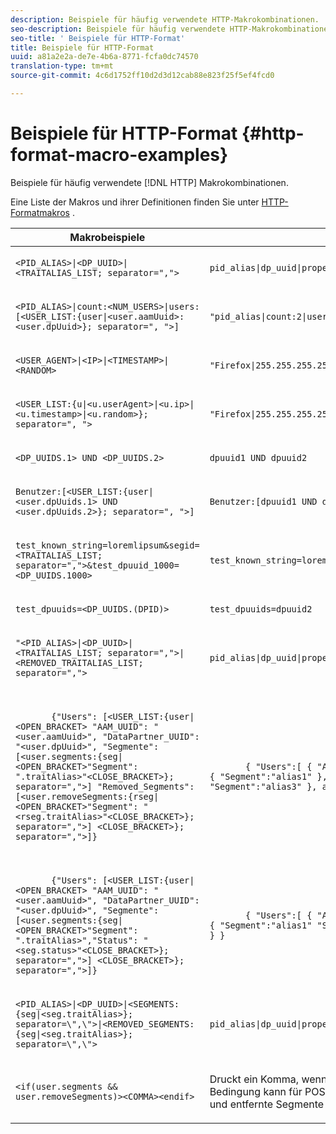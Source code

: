 ```yaml
---
description: Beispiele für häufig verwendete HTTP-Makrokombinationen.
seo-description: Beispiele für häufig verwendete HTTP-Makrokombinationen.
seo-title: ' Beispiele für HTTP-Format'
title: Beispiele für HTTP-Format
uuid: a81a2e2a-de7e-4b6a-8771-fcfa0dc74570
translation-type: tm+mt
source-git-commit: 4c6d1752ff10d2d3d12cab88e823f25f5ef4fcd0

---
```



# Beispiele für HTTP-Format {#http-format-macro-examples}

Beispiele für häufig verwendete [!DNL HTTP] Makrokombinationen.

Eine Liste der Makros und ihrer Definitionen finden Sie unter [HTTP-Formatmakros](../formats/web-formats.md) .

<table id="table_D5FAC5D056ED49D79FA883197EF8F42E"> 
 <thead> 
  <tr> 
   <th colname="col1" class="entry"> Makrobeispiele </th> 
   <th colname="col2" class="entry"> Ausgabeformat </th> 
  </tr> 
 </thead>
 <tbody> 
  <tr> 
   <td colname="col1"> <p> <code>&lt;PID_ALIAS&gt;|&lt;DP_UUID&gt;|&lt;TRAITALIAS_LIST; separator=","&gt;</code> </p> </td> 
   <td colname="col2"> <p> <code>pid_alias|dp_uuid|property_1,trait_2</code> </p> </td> 
  </tr> 
  <tr> 
   <td colname="col1"> <p> <code>&lt;PID_ALIAS&gt;|count:&lt;NUM_USERS&gt;|users:[&lt;USER_LIST:{user|&lt;user.aamUuid&gt;:&lt;user.dpUuid&gt;}; separator=", "&gt;]</code> </p> </td> 
   <td colname="col2"> <p> <code>"pid_alias|count:2|users:[uuid1:dpuuid1, uuid2:dpuuid2]"</code> </p> </td> 
  </tr> 
  <tr> 
   <td colname="col1"> <p> <code>&lt;USER_AGENT&gt;|&lt;IP&gt;|&lt;TIMESTAMP&gt;|&lt;RANDOM&gt;</code> </p> </td> 
   <td colname="col2"> <p> <code>"Firefox|255.255.255.255|1395758143|42341"</code> </p> </td> 
  </tr> 
  <tr> 
   <td colname="col1"> <p> <code>&lt;USER_LIST:{u|&lt;u.userAgent&gt;|&lt;u.ip&gt;|&lt;u.timestamp&gt;|&lt;u.random&gt;}; separator=", "&gt;</code> </p> </td> 
   <td colname="col2"> <p> <code>"Firefox|255.255.255.255|1395758143|42341"</code> </p> </td> 
  </tr> 
  <tr> 
   <td colname="col1"> <p> <code>&lt;DP_UUIDS.1&gt; UND &lt;DP_UUIDS.2&gt;</code> </p> </td> 
   <td colname="col2"> <p> <code>dpuuid1 UND dpuuid2</code> </p> </td> 
  </tr> 
  <tr> 
   <td colname="col1"> <p> <code>Benutzer:[&lt;USER_LIST:{user|&lt;user.dpUuids.1&gt; UND &lt;user.dpUuids.2&gt;}; separator=", "&gt;]</code> </p> </td> 
   <td colname="col2"> <p> <code>Benutzer:[dpuuid1 UND dpuuid2]</code> </p> </td> 
  </tr> 
  <tr> 
   <td colname="col1"> <p> <code>test_known_string=loremlipsum&amp;segid=&lt;TRAITALIAS_LIST; separator=","&gt;&amp;test_dpuuid_1000=&lt;DP_UUIDS.1000&gt;</code> </p> </td> 
   <td colname="col2"> <p> <code>test_known_string=loremlipsum&amp;segid=Merkmal_1,Merkmal_2&amp;test_dpuuid_1000=dpuuid_1000</code> </p> </td> 
  </tr> 
  <tr> 
   <td colname="col1"> <p> <code>test_dpuuids=&lt;DP_UUIDS.(DPID)&gt;</code> </p> </td> 
   <td colname="col2"> <p> <code>test_dpuuids=dpuuid2</code> </p> </td> 
  </tr> 
  <tr> 
   <td colname="col1"> <p> <code>"&lt;PID_ALIAS&gt;|&lt;DP_UUID&gt;|&lt;TRAITALIAS_LIST; separator=","&gt;|&lt;REMOVED_TRAITALIAS_LIST; separator=","&gt;</code> </p> </td> 
   <td colname="col2"> <p> <code>pid_alias|dp_uuid|property_1,property_2|property_3,trait_4</code> </p> </td> 
  </tr> 
  <tr> 
   <td colname="col1"> <p> 
     <code>
       {"Users": [&lt;USER_LIST:{user|&lt;OPEN_BRACKET&gt; "AAM_UUID": "&lt;user.aamUuid&gt;", "DataPartner_UUID": "&lt;user.dpUuid&gt;", "Segmente": [&lt;user.segments:{seg|&lt;OPEN_BRACKET&gt;"Segment": ".traitAlias&gt;"&lt;CLOSE_BRACKET&gt;}; separator=","&gt;] "Removed_Segments": [&lt;user.removeSegments:{rseg|&lt;OPEN_BRACKET&gt;"Segment": "&lt;rseg.traitAlias&gt;"&lt;CLOSE_BRACKET&gt;}; separator=","&gt;] &lt;CLOSE_BRACKET&gt;}; separator=","&gt;]} </code> </p> </td> 
   <td colname="col2"> <p> 
     <code>
       { "Users":[ { "AAM_UUUID":"uuid1", "DataPartner_UUID":"dpuuid1", "Segments":[ { "Segment":"alias1" }, { "Segment":"alias2" } ], "Removed_Segments":[ { "Segment":"alias3" }, alias "Segment":"Segment" } ] } } } } } </code> </p> </td> 
  </tr> 
  <tr> 
   <td colname="col1"> <p> 
     <code>
       {"Users": [&lt;USER_LIST:{user|&lt;OPEN_BRACKET&gt; "AAM_UUID": "&lt;user.aamUuid&gt;", "DataPartner_UUID": "&lt;user.dpUuid&gt;", "Segmente": [&lt;user.segments:{seg|&lt;OPEN_BRACKET&gt;"Segment": ".traitAlias&gt;","Status": "&lt;seg.status&gt;"&lt;CLOSE_BRACKET&gt;}; separator=","&gt;] &lt;CLOSE_BRACKET&gt;}; separator=","&gt;]} </code> </p> </td> 
   <td colname="col2"> <p> 
     <code>
       { "Users":[ { "AAM_UUUID":"uuid1", "DataPartner_UUID":"dpuuid1", "Segments":[ { "Segment":"alias1" "Status":"1" }, { "Segment":"alias2" "Status":"0" } ] } } } } } } } </code> </p> </td> 
  </tr> 
  <tr> 
   <td colname="col1"> <p> <code>&lt;PID_ALIAS&gt;|&lt;DP_UUID&gt;|&lt;SEGMENTS:{seg|&lt;seg.traitAlias&gt;}; separator=\",\"&gt;|&lt;REMOVED_SEGMENTS:{seg|&lt;seg.traitAlias&gt;}; separator=\",\"&gt;</code> </p> </td> 
   <td colname="col2"> <p> <code>pid_alias|dp_uuid|property_1,property_2|property_3,trait_4</code> </p> </td> 
  </tr> 
  <tr> 
   <td colname="col1"> <p> <code>&lt;if(user.segments &amp;&amp; user.removeSegments)&gt;&lt;COMMA&gt;&lt;endif&gt;</code> </p> </td> 
   <td colname="col2"> <p>Druckt ein Komma, wenn die Felder <code>Segmente</code> und <code>removeSegments</code> nicht leer sind. Diese Bedingung kann für POST-Anforderungen verwendet werden, wenn Listen für Segmente und entfernte Segmente miteinander verkettet werden. </p> </td> 
  </tr> 
 </tbody> 
</table>
